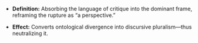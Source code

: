 - **Definition:** Absorbing the language of critique into the dominant frame, reframing the rupture as “a perspective.”
    
- **Effect:** Converts ontological divergence into discursive pluralism—thus neutralizing it.
